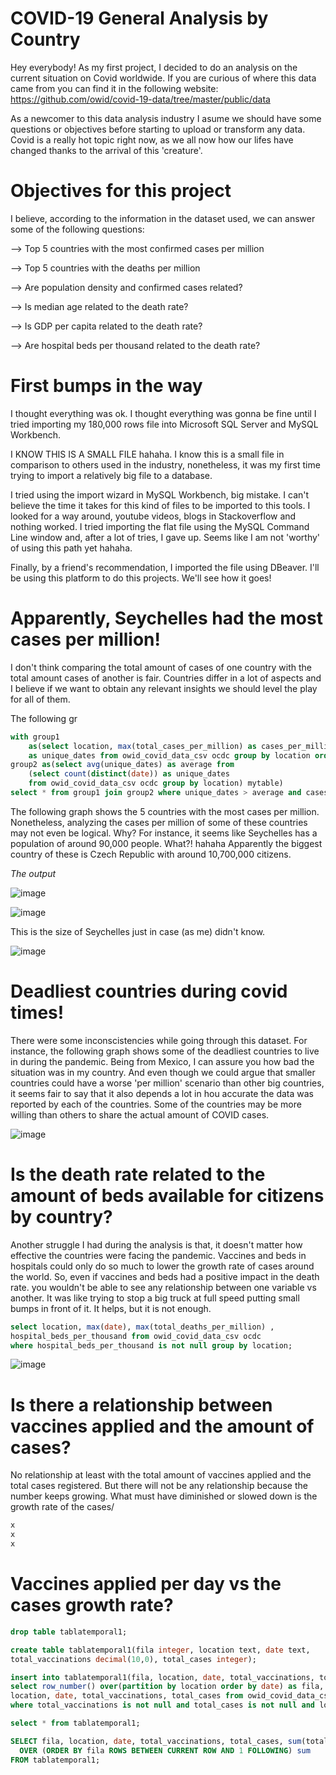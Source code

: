 # COVID-19 General Analysis by Country
Hey everybody! As my first project, I decided to do an analysis on the current situation on Covid worldwide.
If you are curious of where this data came from you can find it in the following website: <https://github.com/owid/covid-19-data/tree/master/public/data>

As a newcomer to this data analysis industry I asume we should have some questions or objectives before starting to upload or transform any data.
Covid is a really hot topic right now, as we all now how our lifes have changed thanks to the arrival of this 'creature'.

# Objectives for this project

I believe, according to the information in the dataset used, we can answer some of the following questions:

--> Top 5 countries with the most confirmed cases per million

--> Top 5 countries with the deaths per million

--> Are population density and confirmed cases related?

--> Is median age related to the death rate?

--> Is GDP per capita related to the death rate?

--> Are hospital beds per thousand related to the death rate?

# First bumps in the way

I thought everything was ok. I thought everything was gonna be fine until I tried importing my 180,000 rows file into Microsoft SQL Server and MySQL Workbench.

I KNOW THIS IS A SMALL FILE hahaha.
I know this is a small file in comparison to others used in the industry, nonetheless, it was my first time trying to import a relatively big file to a database.

I tried using the import wizard in MySQL Workbench, big mistake. I can't believe the time it takes for this kind of files to be imported to this tools.
I looked for a way around, youtube videos, blogs in Stackoverflow and nothing worked.
I tried importing the flat file using the MySQL Command Line window and, after a lot of tries, I gave up.
Seems like I am not 'worthy' of using this path yet hahaha.

Finally, by a friend's recommendation, I imported the file using DBeaver. I'll be using this platform to do this projects. We'll see how it goes!

# Apparently, Seychelles had the most cases per million!

I don't think comparing the total amount of cases of one country with the total amount cases of another is fair. Countries differ in a lot of aspects and I believe if we want to obtain any relevant insights we should level the play for all of them.

The following gr


```sql
with group1
	as(select location, max(total_cases_per_million) as cases_per_million, count(distinct(date))
	as unique_dates from owid_covid_data_csv ocdc group by location order by cases_per_million DESC),
group2 as(select avg(unique_dates) as average from
	(select count(distinct(date)) as unique_dates
	from owid_covid_data_csv ocdc group by location) mytable)
select * from group1 join group2 where unique_dates > average and cases_per_million is not null;
```

The following graph shows the 5 countries with the most cases per million. Nonetheless, analyzing the cases per million of some of these countries may not even be logical. Why?
For instance, it seems like Seychelles has a population of around 90,000 people. What?! hahaha Apparently the biggest country of these is Czech Republic with around 10,700,000 citizens. 

*The output*

![image](https://user-images.githubusercontent.com/88570786/135373295-f748e9ff-bf7c-491b-9208-94bf805abdcc.png)

![image](https://user-images.githubusercontent.com/88570786/135374660-e1f81661-6953-43cb-912a-d00919584baa.png)

This is the size of Seychelles just in case (as me) didn't know.

![image](https://user-images.githubusercontent.com/88570786/136625635-01df4fc5-4fd9-4613-a2c8-f415b8332598.png)


# Deadliest countries during covid times!

There were some inconscistencies while going through this dataset. For instance, the following graph shows some of the deadliest countries to live in during the pandemic. Being from Mexico, I can assure you how bad the situation was in my country. And even though we could argue that smaller countries could have a worse 'per million' scenario than other big countries, it seems fair to say that it also depends a lot in hou accurate the data was reported by each of the countries. Some of the countries may be more willing than others to share the actual amount of COVID cases. 

![image](https://user-images.githubusercontent.com/88570786/135385590-90c58245-2290-49ad-826e-c5d6c5cfe2ae.png)

# Is the death rate related to the amount of beds available for citizens by country?

Another struggle I had during the analysis is that, it doesn't matter how effective the countries were facing the pandemic. Vaccines and beds in hospitals could only do so much to lower the growth rate of cases around the world. So, even if vaccines and beds had a positive impact in the death rate. you wouldn't be able to see any relationship between one variable vs another. It was like trying to stop a big truck at full speed putting small bumps in front of it. It helps, but it is not enough.

```sql
select location, max(date), max(total_deaths_per_million) , 
hospital_beds_per_thousand from owid_covid_data_csv ocdc 
where hospital_beds_per_thousand is not null group by location;
```

![image](https://user-images.githubusercontent.com/88570786/135940766-26a1e1ec-8037-4bf1-a25f-9d81fc835d22.png)

# Is there a relationship between vaccines applied and the amount of cases?
No relationship at least with the total amount of vaccines applied and the total cases registered. But there will not be any relationship because the number keeps growing. What must have diminished or slowed down is the growth rate of the cases/

```sql
x
x
x
```

# Vaccines applied per day vs the cases growth rate?

```sql
drop table tablatemporal1;

create table tablatemporal1(fila integer, location text, date text, 
total_vaccinations decimal(10,0), total_cases integer);

insert into tablatemporal1(fila, location, date, total_vaccinations, total_cases)
select row_number() over(partition by location order by date) as fila,
location, date, total_vaccinations, total_cases from owid_covid_data_csv ocdc 
where total_vaccinations is not null and total_cases is not null and location = 'Africa';

select * from tablatemporal1;

SELECT fila, location, date, total_vaccinations, total_cases, sum(total_cases)
  OVER (ORDER BY fila ROWS BETWEEN CURRENT ROW AND 1 FOLLOWING) sum
FROM tablatemporal1;
```

